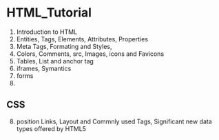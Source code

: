 # HTML_Tutorial
1. Introduction to HTML
2. Entities, Tags, Elements, Attributes, Properties
3. Meta Tags, Formating and Styles, 
4. Colors, Comments, src, Images, icons and Favicons
5. Tables, List and anchor tag
6. iframes, Symantics
7. forms
8. 


CSS
-------------------------
8. position Links, Layout and Commnly used Tags, Significant new data types offered by HTML5

